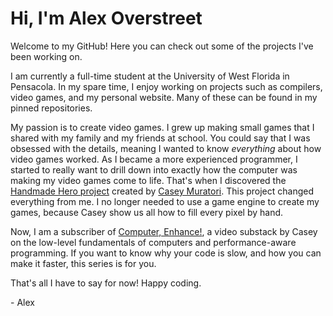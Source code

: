 # Hi, I'm Alex Overstreet

Welcome to my GitHub! Here you can check out some of the projects I've been working on.

I am currently a full-time student at the University of West Florida in Pensacola.
In my spare time, I enjoy working on projects such as compilers, video games, and
my personal website. Many of these can be found in my pinned repositories.

My passion is to create video games. I grew up making small games that I shared with
my family and my friends at school. You could say that I was obsessed with the details,
meaning I wanted to know *everything* about how video games worked. As I became a more
experienced programmer, I started to really want to drill down into exactly how the
computer was making my video games come to life. That's when I discovered the [Handmade
Hero project](https://handmadehero.org) created by [Casey Muratori](https://caseymuratori.com/about).
This project changed everything from me. I no longer needed to use a game engine to create my games,
because Casey show us all how to fill every pixel by hand.

Now, I am a subscriber of [Computer, Enhance!](https://www.computerenhance.com/), a video
substack by Casey on the low-level fundamentals of computers and performance-aware programming.
If you want to know why your code is slow, and how you can make it faster, this series is
for you.

That's all I have to say for now!
Happy coding.

\- Alex
